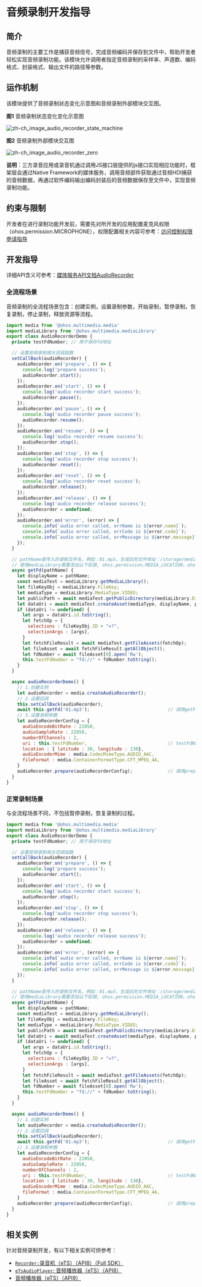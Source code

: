 # 音频录制开发指导

## 简介

音频录制的主要工作是捕获音频信号，完成音频编码并保存到文件中，帮助开发者轻松实现音频录制功能。该模块允许调用者指定音频录制的采样率、声道数、编码格式、封装格式、输出文件的路径等参数。

## 运作机制

该模块提供了音频录制状态变化示意图和音频录制外部模块交互图。

**图1** 音频录制状态变化变化示意图

![zh-ch_image_audio_recorder_state_machine](figures/zh-ch_image_audio_recorder_state_machine.png)



**图2** 音频录制外部模块交互图

![zh-ch_image_audio_recorder_zero](figures/zh-ch_image_audio_recorder_zero.png)

**说明**：三方录音应用或录音机通过调用JS接口层提供的js接口实现相应功能时，框架层会通过Native Framework的媒体服务，调用音频部件获取通过音频HDI捕获的音频数据，再通过软件编码输出编码封装后的音频数据保存至文件中，实现音频录制功能。

## 约束与限制

开发者在进行录制功能开发前，需要先对所开发的应用配置麦克风权限（ohos.permission.MICROPHONE），权限配置相关内容可参考：[访问控制权限申请指导](../security/accesstoken-guidelines.md)

## 开发指导

详细API含义可参考：[媒体服务API文档AudioRecorder](../reference/apis/js-apis-media.md#audiorecorder)

### 全流程场景

音频录制的全流程场景包含：创建实例，设置录制参数，开始录制，暂停录制，恢复录制，停止录制，释放资源等流程。

```js
import media from '@ohos.multimedia.media'
import mediaLibrary from '@ohos.multimedia.mediaLibrary'
export class AudioRecorderDemo {
  private testFdNumber; // 用于保存fd地址

  // 设置音频录制相关回调函数
  setCallBack(audioRecorder) {
    audioRecorder.on('prepare', () => {              					       	// 设置'prepare'事件回调
      console.log('prepare success');
      audioRecorder.start();                                         			// 调用start方法开始录制，并触发start回调
    });
    audioRecorder.on('start', () => {    		     						   	// 设置'start'事件回调
      console.log('audio recorder start success');
      audioRecorder.pause();                                         			// 调用pause方法暂停录制，并触发pause回调
    });
    audioRecorder.on('pause', () => {    		     							// 设置'pause'事件回调
      console.log('audio recorder pause success');
      audioRecorder.resume();                                        			// 调用resume方法恢复录制，并触发resume回调
    });
    audioRecorder.on('resume', () => {    		     							// 设置'resume'事件回调
      console.log('audio recorder resume success');
      audioRecorder.stop();                                          			// 调用stop方法停止录制，并触发stop回调
    });
    audioRecorder.on('stop', () => {    		     							// 设置'stop'事件回调
      console.log('audio recorder stop success');
      audioRecorder.reset();                                         			// 调用reset方法重置录制，并触发reset回调
    });
    audioRecorder.on('reset', () => {    		     							// 设置'reset'事件回调
      console.log('audio recorder reset success');
      audioRecorder.release();                                       			// 调用release方法，释放资源，并触发release回调
    });
    audioRecorder.on('release', () => {    		     							// 设置'release'事件回调
      console.log('audio recorder release success');
      audioRecorder = undefined;
    });
    audioRecorder.on('error', (error) => {             							// 设置'error'事件回调
      console.info(`audio error called, errName is ${error.name}`);
      console.info(`audio error called, errCode is ${error.code}`);
      console.info(`audio error called, errMessage is ${error.message}`);
    });
  }

  // pathName是传入的录制文件名，例如：01.mp3，生成后的文件地址：/storage/media/100/local/files/Video/01.mp3
  // 使用mediaLibrary需要添加以下权限, ohos.permission.MEDIA_LOCATION、ohos.permission.WRITE_MEDIA、ohos.permission.READ_MEDIA
  async getFd(pathName) {
    let displayName = pathName;
    const mediaTest = mediaLibrary.getMediaLibrary();
    let fileKeyObj = mediaLibrary.FileKey;
    let mediaType = mediaLibrary.MediaType.VIDEO;
    let publicPath = await mediaTest.getPublicDirectory(mediaLibrary.DirectoryType.DIR_VIDEO);
    let dataUri = await mediaTest.createAsset(mediaType, displayName, publicPath);
    if (dataUri != undefined) {
      let args = dataUri.id.toString();
      let fetchOp = {
        selections : fileKeyObj.ID + "=?",
        selectionArgs : [args],
      }
      let fetchFileResult = await mediaTest.getFileAssets(fetchOp);
      let fileAsset = await fetchFileResult.getAllObject();
      let fdNumber = await fileAsset[0].open('Rw');
      this.testFdNumber = "fd://" + fdNumber.toString();
    }
  }

  async audioRecorderDemo() {
    // 1.创建实例
    let audioRecorder = media.createAudioRecorder();
    // 2.设置回调
    this.setCallBack(audioRecorder);
    await this.getFd('01.mp3'); 							// 调用getFd方法获取需要录制文件的fd地址
    // 3.设置录制参数
    let audioRecorderConfig = {
      audioEncodeBitRate : 22050,
      audioSampleRate : 22050,
      numberOfChannels : 2,
      uri : this.testFdNumber,                             	// testFdNumber由getFd生成
      location : { latitude : 30, longitude : 130},
      audioEncoderMime : media.CodecMimeType.AUDIO_AAC,
      fileFormat : media.ContainerFormatType.CFT_MPEG_4A,
    }
    audioRecorder.prepare(audioRecorderConfig); 			// 调用prepare方法，触发prepare回调函数
  }
}
```

### 正常录制场景

与全流程场景不同，不包括暂停录制，恢复录制的过程。

```js
import media from '@ohos.multimedia.media'
import mediaLibrary from '@ohos.multimedia.mediaLibrary'
export class AudioRecorderDemo {
  private testFdNumber; // 用于保存fd地址

  // 设置音频录制相关回调函数
  setCallBack(audioRecorder) {
    audioRecorder.on('prepare', () => {              					       // 设置'prepare'事件回调
      console.log('prepare success');
      audioRecorder.start();                                         			// 调用start方法开始录制，并触发start回调
    });
    audioRecorder.on('start', () => {    		     							// 设置'start'事件回调
      console.log('audio recorder start success');
      audioRecorder.stop();                                          			// 调用stop方法停止录制，并触发stop回调
    });
    audioRecorder.on('stop', () => {    		     							// 设置'stop'事件回调
      console.log('audio recorder stop success');
      audioRecorder.release();                                       			// 调用release方法，释放资源，并触发release回调
    });
    audioRecorder.on('release', () => {    		     							// 设置'release'事件回调
      console.log('audio recorder release success');
      audioRecorder = undefined;
    });
    audioRecorder.on('error', (error) => {             							// 设置'error'事件回调
      console.info(`audio error called, errName is ${error.name}`);
      console.info(`audio error called, errCode is ${error.code}`);
      console.info(`audio error called, errMessage is ${error.message}`);
    });
  }

  // pathName是传入的录制文件名，例如：01.mp3，生成后的文件地址：/storage/media/100/local/files/Video/01.mp3
  // 使用mediaLibrary需要添加以下权限, ohos.permission.MEDIA_LOCATION、ohos.permission.WRITE_MEDIA、ohos.permission.READ_MEDIA
  async getFd(pathName) {
    let displayName = pathName;
    const mediaTest = mediaLibrary.getMediaLibrary();
    let fileKeyObj = mediaLibrary.FileKey;
    let mediaType = mediaLibrary.MediaType.VIDEO;
    let publicPath = await mediaTest.getPublicDirectory(mediaLibrary.DirectoryType.DIR_VIDEO);
    let dataUri = await mediaTest.createAsset(mediaType, displayName, publicPath);
    if (dataUri != undefined) {
      let args = dataUri.id.toString();
      let fetchOp = {
        selections : fileKeyObj.ID + "=?",
        selectionArgs : [args],
      }
      let fetchFileResult = await mediaTest.getFileAssets(fetchOp);
      let fileAsset = await fetchFileResult.getAllObject();
      let fdNumber = await fileAsset[0].open('Rw');
      this.testFdNumber = "fd://" + fdNumber.toString();
    }
  }

  async audioRecorderDemo() {
    // 1.创建实例
    let audioRecorder = media.createAudioRecorder();
    // 2.设置回调
    this.setCallBack(audioRecorder);
    await this.getFd('01.mp3'); 							// 调用getFd方法获取需要录制文件的fd地址
    // 3.设置录制参数
    let audioRecorderConfig = {
      audioEncodeBitRate : 22050,
      audioSampleRate : 22050,
      numberOfChannels : 2,
      uri : this.testFdNumber,                             	// testFdNumber由getFd生成
      location : { latitude : 30, longitude : 130},
      audioEncoderMime : media.CodecMimeType.AUDIO_AAC,
      fileFormat : media.ContainerFormatType.CFT_MPEG_4A,
    }
    audioRecorder.prepare(audioRecorderConfig); 			// 调用prepare方法，触发prepare回调函数
  }
}
```

## 相关实例

针对音频录制开发，有以下相关实例可供参考：

- [`Recorder:`录音机（eTS）（API8）（Full SDK）](https://gitee.com/openharmony/applications_app_samples/tree/master/media/Recorder)
- [`eTsAudioPlayer`: 音频播放器（eTS）（API8）](https://gitee.com/openharmony/applications_app_samples/blob/master/media/Recorder/entry/src/main/ets/MainAbility/pages/Play.ets)
- [音频播放器（eTS）（API9）](https://gitee.com/openharmony/codelabs/tree/master/Media/Audio_OH_ETS)
